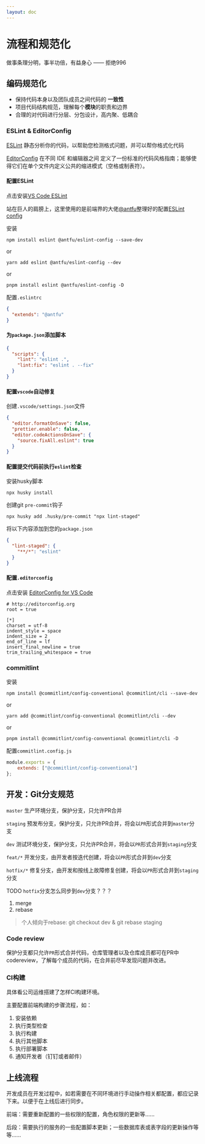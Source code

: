 ```yaml
---
layout: doc
---
```


# 流程和规范化

做事条理分明，事半功倍，有益身心 —— 拒绝996


## 编码规范化

- 保持代码本身以及团队成员之间代码的 **一致性**
- 项目代码结构规范，理解每个**模块**的职责和边界
- 合理的对代码进行分层、分包设计，高内聚、低耦合

### ESLint & EditorConfig

[ESLint](https://eslint.org/) 静态分析你的代码，以帮助您检测格式问题，并可以帮你格式化代码

[EditorConfig](https://editorconfig.org/) 在不同 IDE 和编辑器之间 定义了一份标准的代码风格指南；能够使得它们在单个文件内定义公共的缩进模式（空格或制表符）。


#### 配置ESLint

点击安装[VS Code ESLint](https://marketplace.visualstudio.com/items?itemName=dbaeumer.vscode-eslint)

站在巨人的肩膀上，这里使用的是前端界的大佬[@antfu](https://github.com/antfu)整理好的配置[ESLint config](https://www.npmjs.com/package/@antfu/eslint-config)

安装

```shell
npm install eslint @antfu/eslint-config --save-dev
```
or
```shell
yarn add eslint @antfu/eslint-config --dev
```
or
```shell
pnpm install eslint @antfu/eslint-config -D
```

配置`.eslintrc`

```json
{
  "extends": "@antfu"
}
```


#### 为`package.json`添加脚本

```json
{
  "scripts": {
    "lint": "eslint .",
    "lint:fix": "eslint . --fix"
  }
}
```

#### 配置`vscode`自动修复

创建`.vscode/settings.json`文件

```json
{
  "editor.formatOnSave": false,
  "prettier.enable": false,
  "editor.codeActionsOnSave": {
    "source.fixAll.eslint": true
  }
}
```

#### 配置提交代码前执行`eslint`检查

安装husky脚本

```shell
npx husky install
```

创建git `pre-commit`钩子

```shell
npx husky add .husky/pre-commit "npx lint-staged"
```

将以下内容添加到您的`package.json`

```json
{
  "lint-staged": {
    "**/*": "eslint"
  }
}
```

#### 配置`.editorconfig`

点击安装 [EditorConfig for VS Code](https://marketplace.visualstudio.com/items?itemName=EditorConfig.EditorConfig)

```
# http://editorconfig.org
root = true

[*]
charset = utf-8
indent_style = space
indent_size = 2
end_of_line = lf
insert_final_newline = true
trim_trailing_whitespace = true
```
### commitlint

安装

```shell
npm install @commitlint/config-conventional @commitlint/cli --save-dev
```
or
```shell
yarn add @commitlint/config-conventional @commitlint/cli --dev
```
or
```shell
pnpm install @commitlint/config-conventional @commitlint/cli -D
```

配置`commitlint.config.js`

```javascript
module.exports = { 
	extends: ["@commitlint/config-conventional"] 
};
```

## 开发：Git分支规范

`master` 生产环境分支，保护分支，只允许PR合并

`staging` 预发布分支，保护分支，只允许PR合并，将会以`PR`形式合并到`master`分支

`dev` 测试环境分支，保护分支，只允许PR合并，将会以`PR`形式合并到`staging`分支

`feat/*` 开发分支，由开发者按迭代创建，将会以`PR`形式合并到`dev`分支

`hotfix/*` 修复分支，由开发和按线上故障修复创建，将会以`PR`形式合并到`staging`分支

TODO `hotfix`分支怎么同步到`dev`分支？？？

1. merge
2. rebase

> 个人倾向于rebase: git checkout dev & git rebase staging

### Code review

保护分支都只允许`PR`形式合并代码，仓库管理者以及仓库成员都可在PR中codereview，了解每个成员的代码，在合并前尽早发现问题并改进。

### CI构建

具体看公司运维搭建了怎样CI构建环境。

主要配置前端构建的步骤流程，如：

1. 安装依赖
2. 执行类型检查
3. 执行构建
4. 执行其他脚本
5. 执行部署脚本
6. 通知开发者（钉钉或者邮件）



## 上线流程

开发成员在开发过程中，如若需要在不同环境进行手动操作相关都配置，都应记录下来。以便于在上线后进行同步。

前端：需要重新配置的一些权限的配置，角色权限的更新等......

后段：需要执行的服务的一些配置脚本更新；一些数据库表或表字段的更新操作等等......

